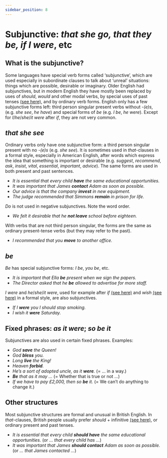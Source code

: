 ```yaml
---
sidebar_position: 8
---
```


# Subjunctive: *that she go, that they be, if I were*, etc

## What is the subjunctive?

Some languages have special verb forms called ‘subjunctive’, which are used especially in subordinate clauses to talk about ‘unreal’ situations: things which are possible, desirable or imaginary. Older English had subjunctives, but in modern English they have mostly been replaced by uses of *should*, *would* and other modal verbs, by special uses of past tenses [(see here)](./../past-and-perfect-tenses/past-verb-form-with-present-or-future-meaning), and by ordinary verb forms. English only has a few subjunctive forms left: third person singular present verbs without *\-(e)s*, (e.g. *she see*, *he have*) and special forms of *be* (e.g. *I be*, *he were*). Except for *I*/*he*/*she*/*it* *were* after *if*, they are not very common.

## *that she see*

Ordinary verbs only have one subjunctive form: a third person singular present with no *\-(e)s* (e.g. *she see*). It is sometimes used in *that*\-clauses in a formal style, especially in American English, after words which express the idea that something is important or desirable (e.g. *suggest*, *recommend*, *ask*, *insist*, *vital*, *essential*, *important*, *advice*). The same forms are used in both present and past sentences.

- *It is essential that every child **have** the same educational opportunities.*
- *It was important that James **contact** Adam as soon as possible.*
- *Our advice is that the company **invest** in new equipment.*
- *The judge recommended that Simmons **remain** in prison for life.*

*Do* is not used in negative subjunctives. Note the word order.

- *We felt it desirable that he **not leave** school before eighteen.*

With verbs that are not third person singular, the forms are the same as ordinary present-tense verbs (but they may refer to the past).

- *I recommended that you **move** to another office.*

## *be*

*Be* has special subjunctive forms: *I be*, *you be*, etc.

- *It is important that Ella **be** present when we sign the papers.*
- *The Director asked that he **be** allowed to advertise for more staff.*

*I were* and *he*/*she*/*it were*, used for example after *if* [(see here)](./../if/special-structures-with-past-tenses-and-would#if-i-were-etc) and *wish* [(see here)](./../../vocabulary/word-problems-from-a-to-z/wish) in a formal style, are also subjunctives.

- *If I **were** you I should stop smoking.*
- *I wish it **were** Saturday.*

## Fixed phrases: *as it were*; *so be it*

Subjunctives are also used in certain fixed phrases. Examples:

- *God **save** the Queen!*
- *God **bless** you.*
- *Long **live** the King!*
- *Heaven **forbid**.*
- *He’s a sort of adopted uncle, as it **were**.* (= … in a way.)
- ***Be** that as it may …* (= Whether that is true or not …)
- *If we have to pay £2,000, then so **be** it.* (= We can’t do anything to change it.)

## Other structures

Most subjunctive structures are formal and unusual in British English. In *that*\-clauses, British people usually prefer *should* + infinitive [(see here)](./../noun-clauses-direct-and-indirect-speech/that-clauses#should-in-that-clauses-its-surprising-that--should), or ordinary present and past tenses.

- *It is essential that every child **should have** the same educational opportunities.* (or *… that every child has …*)
- *It was important that James **should contact** Adam as soon as possible.* (or *… that James contacted …*)
